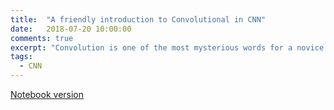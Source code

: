 ```yaml
---
title:  "A friendly introduction to Convolutional in CNN"
date:   2018-07-20 10:00:00
comments: true
excerpt: "Convolution is one of the most mysterious words for a novice deep learner. After a long time mingling with CNN and a bit with signal processing, I finally figure it out a little better: the convolution is just a fancy operation of the weighted sum."
tags:
  - CNN
---
```



[Notebook version]( /assets/notebook/friendly_intro_to_convolution.ipynb)
